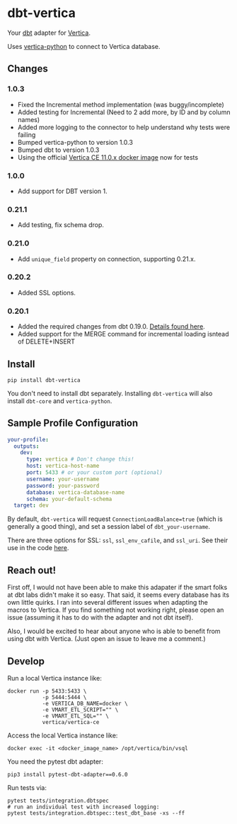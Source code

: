 # dbt-vertica

Your [dbt](https://www.getdbt.com/) adapter for [Vertica](https://www.vertica.com/).

Uses [vertica-python](https://github.com/vertica/vertica-python) to connect to Vertica database.

## Changes

### 1.0.3

- Fixed the Incremental method implementation (was buggy/incomplete)
- Added testing for Incremental (Need to 2 add more, by ID and by column names)
- Added more logging to the connector to help understand why tests were failing
- Bumped vertica-python to version 1.0.3
- Bumped dbt to version 1.0.3
- Using the official [Vertica CE 11.0.x docker image](https://hub.docker.com/r/vertica/vertica-ce) now for tests

### 1.0.0

- Add support for DBT version 1.

### 0.21.1

- Add testing, fix schema drop.

### 0.21.0

- Add `unique_field` property on connection, supporting 0.21.x.

### 0.20.2

- Added SSL options.

### 0.20.1
- Added the required changes from dbt 0.19.0. [Details found here](https://docs.getdbt.com/docs/guides/migration-guide/upgrading-to-0-19-0#for-dbt-plugin-maintainers).
- Added support for the MERGE command for incremental loading isntead of DELETE+INSERT

## Install

```
pip install dbt-vertica
```

You don't need to install dbt separately. Installing `dbt-vertica` will also install `dbt-core` and `vertica-python`.

## Sample Profile Configuration

```yaml
your-profile:
  outputs:
    dev:
      type: vertica # Don't change this!
      host: vertica-host-name
      port: 5433 # or your custom port (optional)
      username: your-username
      password: your-password
      database: vertica-database-name
      schema: your-default-schema
  target: dev
```

By default, `dbt-vertica` will request `ConnectionLoadBalance=true` (which is generally a good thing), and set a session label of `dbt_your-username`.

There are three options for SSL: `ssl`, `ssl_env_cafile`, and `ssl_uri`.
See their use in the code [here](https://github.com/mpcarter/dbt-vertica/blob/d15f925049dabd2833b4d88304edd216e3f654ed/dbt/adapters/vertica/connections.py#L72-L87).

## Reach out!

First off, I would not have been able to make this adapater if the smart folks at dbt labs didn't make it so easy. That said, it seems every database has its own little quirks. I ran into several different issues when adapting the macros to Vertica. If you find something not working right, please open an issue (assuming it has to do with the adapter and not dbt itself).

Also, I would be excited to hear about anyone who is able to benefit from using dbt with Vertica. (Just open an issue to leave me a comment.)

## Develop

Run a local Vertica instance like:

    docker run -p 5433:5433 \
               -p 5444:5444 \
               -e VERTICA_DB_NAME=docker \
               -e VMART_ETL_SCRIPT="" \
               -e VMART_ETL_SQL="" \
               vertica/vertica-ce

Access the local Vertica instance like:

    docker exec -it <docker_image_name> /opt/vertica/bin/vsql

You need the pytest dbt adapter:

    pip3 install pytest-dbt-adapter==0.6.0

Run tests via:

    pytest tests/integration.dbtspec
    # run an individual test with increased logging:
    pytest tests/integration.dbtspec::test_dbt_base -xs --ff
